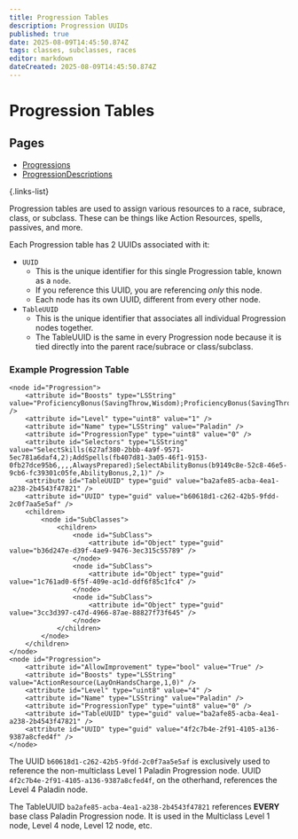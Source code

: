 ```yaml
---
title: Progression Tables
description: Progression UUIDs
published: true
date: 2025-08-09T14:45:50.874Z
tags: classes, subclasses, races
editor: markdown
dateCreated: 2025-08-09T14:45:50.874Z
---
```


# Progression Tables

## Pages
- [Progressions](https://wiki.bg3.community/en/Information/Progression/Progressions)
- [ProgressionDescriptions](https://wiki.bg3.community/en/Information/Progression/ProgressionDescriptions)

{.links-list}

Progression tables are used to assign various resources to a race, subrace, class, or subclass. These can be things like Action Resources, spells, passives, and more.

Each Progression table has 2 UUIDs associated with it:

* <code>UUID</code>
	* This is the unique identifier for this single Progression table, known as a <code>node</code>.
  * If you reference this UUID, you are referencing *only* this node.
  * Each node has its own UUID, different from every other node.
* <code>TableUUID</code>
	* This is the unique identifier that associates all individual Progression nodes together.
  * The TableUUID is the same in every Progression node because it is tied directly into the parent race/subrace or class/subclass.

### Example Progression Table
```
<node id="Progression">
	<attribute id="Boosts" type="LSString" value="ProficiencyBonus(SavingThrow,Wisdom);ProficiencyBonus(SavingThrow,Charisma);Proficiency(LightArmor);Proficiency(MediumArmor);Proficiency(HeavyArmor);Proficiency(Shields);Proficiency(SimpleWeapons);Proficiency(MartialWeapons);ActionResource(LayOnHandsCharge,3,0);ActionResource(ChannelOath,1,0)" />
	<attribute id="Level" type="uint8" value="1" />
	<attribute id="Name" type="LSString" value="Paladin" />
	<attribute id="ProgressionType" type="uint8" value="0" />
	<attribute id="Selectors" type="LSString" value="SelectSkills(627af380-2bbb-4a9f-9571-5ec781a6daf4,2);AddSpells(fb407d81-3a05-46f1-9153-0fb27dce95b6,,,,AlwaysPrepared);SelectAbilityBonus(b9149c8e-52c8-46e5-9cb6-fc39301c05fe,AbilityBonus,2,1)" />
	<attribute id="TableUUID" type="guid" value="ba2afe85-acba-4ea1-a238-2b4543f47821" />
	<attribute id="UUID" type="guid" value="b60618d1-c262-42b5-9fdd-2c0f7aa5e5af" />
	<children>
		<node id="SubClasses">
			<children>
				<node id="SubClass">
					<attribute id="Object" type="guid" value="b36d247e-d39f-4ae9-9476-3ec315c55789" />
				</node>
				<node id="SubClass">
					<attribute id="Object" type="guid" value="1c761ad0-6f5f-409e-ac1d-ddf6f85c1fc4" />
				</node>
				<node id="SubClass">
					<attribute id="Object" type="guid" value="3cc3d397-c47d-4966-87ae-88827f73f645" />
				</node>
			</children>
		</node>
	</children>
</node>
<node id="Progression">
	<attribute id="AllowImprovement" type="bool" value="True" />
	<attribute id="Boosts" type="LSString" value="ActionResource(LayOnHandsCharge,1,0)" />
	<attribute id="Level" type="uint8" value="4" />
	<attribute id="Name" type="LSString" value="Paladin" />
	<attribute id="ProgressionType" type="uint8" value="0" />
	<attribute id="TableUUID" type="guid" value="ba2afe85-acba-4ea1-a238-2b4543f47821" />
	<attribute id="UUID" type="guid" value="4f2c7b4e-2f91-4105-a136-9387a8cfed4f" />
</node>

```

The UUID <code>b60618d1-c262-42b5-9fdd-2c0f7aa5e5af</code> is exclusively used to reference the non-multiclass Level 1 Paladin Progression node. UUID <code>4f2c7b4e-2f91-4105-a136-9387a8cfed4f</code>, on the otherhand, references the Level 4 Paladin node.

The TableUUID <code>ba2afe85-acba-4ea1-a238-2b4543f47821</code> references **EVERY** base class Paladin Progression node. It is used in the Multiclass Level 1 node, Level 4 node, Level 12 node, etc.

